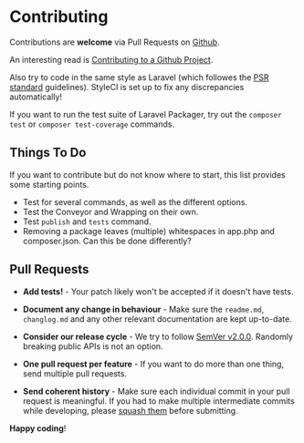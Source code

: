 # Contributing

Contributions are **welcome** via Pull Requests on [Github](https://github.com/celsonery/php-ean-utils).

An interesting read is [Contributing to a Github Project](http://jasonlewis.me/article/contributing-to-a-github-project).

Also try to code in the same style as Laravel (which followes the [PSR standard](http://www.php-fig.org/) guidelines).
StyleCI is set up to fix any discrepancies automatically!

If you want to run the test suite of Laravel Packager, try out the `composer test` or `composer test-coverage` commands.

## Things To Do
If you want to contribute but do not know where to start, this list provides some starting points.
- Test for several commands, as well as the different options.
- Test the Conveyor and Wrapping on their own.
- Test `publish` and `tests` command.
- Removing a package leaves (multiple) whitespaces in app.php and composer.json. Can this be done differently?

## Pull Requests

- **Add tests!** - Your patch likely won't be accepted if it doesn't have tests.

- **Document any change in behaviour** - Make sure the `readme.md`, `changlog.md` and any other relevant documentation are kept up-to-date.

- **Consider our release cycle** - We try to follow [SemVer v2.0.0](http://semver.org/). Randomly breaking public APIs is not an option.

- **One pull request per feature** - If you want to do more than one thing, send multiple pull requests.

- **Send coherent history** - Make sure each individual commit in your pull request is meaningful. If you had to make multiple intermediate commits while developing, please [squash them](http://www.git-scm.com/book/en/v2/Git-Tools-Rewriting-History#Changing-Multiple-Commit-Messages) before submitting.


**Happy coding**!

